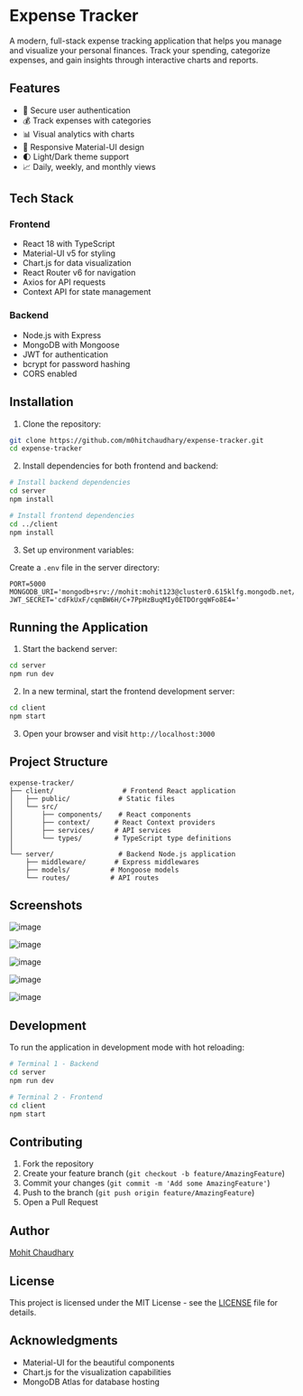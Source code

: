 # Expense Tracker

A modern, full-stack expense tracking application that helps you manage and visualize your personal finances. Track your spending, categorize expenses, and gain insights through interactive charts and reports.

## Features

- 🔐 Secure user authentication
- 💰 Track expenses with categories
- 📊 Visual analytics with charts
- 📱 Responsive Material-UI design
- 🌓 Light/Dark theme support
- 📈 Daily, weekly, and monthly views

## Tech Stack

### Frontend
- React 18 with TypeScript
- Material-UI v5 for styling
- Chart.js for data visualization
- React Router v6 for navigation
- Axios for API requests
- Context API for state management

### Backend
- Node.js with Express
- MongoDB with Mongoose
- JWT for authentication
- bcrypt for password hashing
- CORS enabled

## Installation

1. Clone the repository:
```bash
git clone https://github.com/m0hitchaudhary/expense-tracker.git
cd expense-tracker
```

2. Install dependencies for both frontend and backend:
```bash
# Install backend dependencies
cd server
npm install

# Install frontend dependencies
cd ../client
npm install
```

3. Set up environment variables:

Create a `.env` file in the server directory:
```env
PORT=5000
MONGODB_URI='mongodb+srv://mohit:mohit123@cluster0.615klfg.mongodb.net/'
JWT_SECRET='cdFkUxF/cqmBW6H/C+7PpHzBuqMIy0ETDOrgqWFo8E4='
```

## Running the Application

1. Start the backend server:
```bash
cd server
npm run dev
```

2. In a new terminal, start the frontend development server:
```bash
cd client
npm start
```

3. Open your browser and visit `http://localhost:3000`

## Project Structure

```
expense-tracker/
├── client/                 # Frontend React application
│   ├── public/            # Static files
│   └── src/
│       ├── components/    # React components
│       ├── context/      # React Context providers
│       ├── services/     # API services
│       └── types/        # TypeScript type definitions
│
└── server/                # Backend Node.js application
    ├── middleware/       # Express middlewares
    ├── models/          # Mongoose models
    └── routes/          # API routes
```

## Screenshots

![image](https://github.com/user-attachments/assets/1cb0098d-2f45-4881-a162-6399ab19d9f1)

![image](https://github.com/user-attachments/assets/876c1645-4d98-4b1a-88ff-835d6a447ed9)

![image](https://github.com/user-attachments/assets/621b4c24-fe54-4fc4-bd7e-ba7b84f68839)

![image](https://github.com/user-attachments/assets/2eaa3f8c-9269-48e7-8fcf-0e508d6cd1d6)

![image](https://github.com/user-attachments/assets/be8a73db-d72c-438f-af4a-d015d17c56df)



<!-- Add your application screenshots here. Example:
![Dashboard](screenshots/dashboard.png)
![Expense Form](screenshots/expense-form.png)
![Charts](screenshots/charts.png)
-->

## Development

To run the application in development mode with hot reloading:

```bash
# Terminal 1 - Backend
cd server
npm run dev

# Terminal 2 - Frontend
cd client
npm start
```

## Contributing

1. Fork the repository
2. Create your feature branch (`git checkout -b feature/AmazingFeature`)
3. Commit your changes (`git commit -m 'Add some AmazingFeature'`)
4. Push to the branch (`git push origin feature/AmazingFeature`)
5. Open a Pull Request

## Author

[Mohit Chaudhary](https://github.com/m0hitchaudhary)

## License

This project is licensed under the MIT License - see the [LICENSE](LICENSE) file for details.

## Acknowledgments

- Material-UI for the beautiful components
- Chart.js for the visualization capabilities
- MongoDB Atlas for database hosting 
